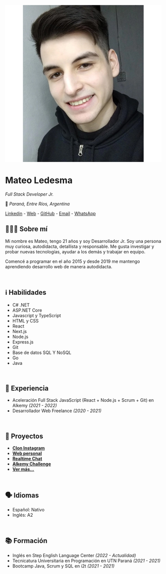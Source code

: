 <div class="cv-header">
<img src="https://raw.githubusercontent.com/mateo-14/personal-web-data/main/about/profile.jpg" alt="Profile" class="cv-profile-img"></img>

<div>

# Mateo Ledesma

_Full Stack Developer Jr._

📍 _Paraná, Entre Ríos, Argentina_

[Linkedin](https://www.linkedin.com/in/mateo-ledesma 'https://www.linkedin.com/in/mateo-ledesma') _-_ [Web](https://mateoledesma.vercel.app 'https://mateoledesma.vercel.app/') _-_ [GitHub](https://github.com/mateo-14 'https://github.com/mateo-14') _-_ [Email](mailto:mateo.14.ledesma@gmail.com 'mateo.14.ledesma@gmail.com') _-_ [WhatsApp](https://wa.me/5493435047916 '+54 9 343 5047916')

</div>

</div>

## 🧑🏻‍💻 Sobre mí

Mi nombre es Mateo, tengo 21 años y soy Desarrollador Jr. Soy una persona muy curiosa, autodidacta, detallista y responsable. Me gusta investigar y probar nuevas tecnologías, ayudar a los demás y trabajar en equipo.

Comencé a programar en el año 2015 y desde 2019 me mantengo aprendiendo desarrollo web de manera autodidacta. 

<br/>

## ℹ️ Habilidades

- C# .NET
- ASP.NET Core
- Javascript y TypeScript
- HTML y CSS
- React
- Next.js
- Node.js
- Express.js
- Git
- Base de datos SQL Y NoSQL
- Go
- Java

<br/>

## 💼 Experiencia
- Aceleración Full Stack JavaScript (React + Node.js + Scrum + Git) en Alkemy _(2021 - 2022)_
- Desarrollador Web Freelance _(2020 - 2021)_

<br/>

## 📂 Proyectos

- **[Clon Instagram](https://instagramclon.netlify.app/)**
- **[Web personal](https://mateoledesma.vercel.app/)**
- **[Realtime Chat](https://mateo-14.github.io/react-node-chat-frontend/)**
- **[Alkemy Challenge](https://sad-hoover-6129f3.netlify.app/login)**
- **[Ver más...](https://mateoledesma.vercel.app/projects)**

<br/>

## 🗣️ Idiomas

- Español: Nativo
- Inglés: A2

<br/>

## 📚 Formación

- Inglés en Step English Language Center _(2022 - Actualidad)_
- Tecnicatura Universitaria en Programación en UTN Paraná _(2021 - 2021)_
- Bootcamp Java, Scrum y SQL en i2t _(2021 - 2021)_
